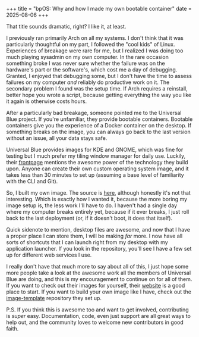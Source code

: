 +++
title = "bpOS: Why and how I made my own bootable container"
date = 2025-08-06
+++

That title sounds dramatic, right?
I like it, at least.

I previously ran primarily Arch on all my systems.
I don't think that it was particularly thoughtful on my part, I followed the "cool kids" of Linux.
Experiences of breakage were rare for me, but I realized I was doing too much playing sysadmin on my own computer.
In the rare occasion something broke I was never sure whether the failure was on the hardware's part or the software's, which cost me a day of debugging.
Granted, I enjoyed that debugging some, but I don't have the time to assess failures on my computer *and* reliably do productive work on it.
The secondary problem I found was the setup time.
If Arch requires a reinstall, better hope you wrote a script, because getting everything the way you like it again is otherwise costs hours.

After a particularly bad breakage, someone pointed me to the Universal Blue project.
If you're unfamiliar, they provide bootable containers.
Bootable containers give you the experience of a Docker container on the desktop.
If something breaks on the image, you can always go back to the last version without an issue, all your data stays safe.

Universal Blue provides images for KDE and GNOME, which was fine for testing but I much prefer my tiling window manager for daily use.
Luckily, their [frontpage](https://universal-blue.org/) mentions the awesome power of the technology they build upon.
Anyone can create their own custom operating system image, and it takes less than 30 minutes to set up (assuming a base level of familiarity with the CLI and Git).

So, I built my own image.
The source is [here](https://github.com/brennenputh/bpOS), although honestly it's not that interesting.
Which is exactly how I wanted it, because the more boring my image setup is, the less work I'll have to do.
I haven't had a single day where my computer breaks entirely yet, because if it ever breaks, I just roll back to the last deployment (or, if it doesn't boot, it does that itself).

Quick sidenote to mention, desktop files are awesome, and now that I have a proper place I can store them, I will be making *far* more.
I now have all sorts of shortcuts that I can launch right from my desktop with my application launcher.
If you look in the repository, you'll see I have a few set up for different web services I use.

I really don't have that much more to say about all of this, I just hope some more people take a look at the awesome work all the members of Universal Blue are doing, and this is my encouragement to continue on for all of them.
If you want to check out their images for yourself, their [website](https://universal-blue.org/) is a good place to start.
If you want to build your own image like I have, check out the [image-template](https://github.com/ublue-os/image-template) repository they set up.

P.S. If you think this is awesome too and want to get involved, contributing is *super* easy.  Documentation, code, even just support are all great ways to help out, and the community loves to welcome new contributors in good faith.
